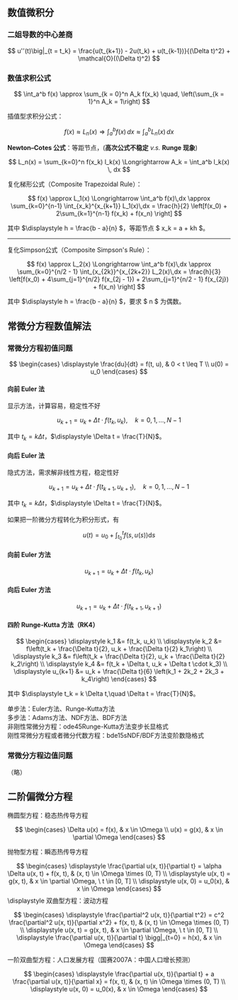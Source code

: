 ## 数值微积分

### 二姐导数的中心差商

$$
u''(t)\big|_{t = t_k} = \frac{u(t_{k+1}) - 2u(t_k) + u(t_{k-1})}{(\Delta t)^2} + \mathcal{O}((\Delta t)^2)
$$

### 数值求积公式

$$
\int_a^b f(x) \approx \sum_{k = 0}^n A_k f(x_k) \quad, \left(\sum_{k = 1}^n A_k = 1\right)
$$

插值型求积分公式：

$$
f(x) \approx L_n(x) \Longrightarrow \int_a^b f(x) \, dx \approx \int_a^b L_n(x) \, dx
$$

**Newton–Cotes 公式**：等距节点，(**高次公式不稳定** *v.s.* **Runge 现象**)

$$
L_n(x) = \sum_{k=0}^n f(x_k) l_k(x) \Longrightarrow A_k = \int_a^b l_k(x) \, dx
$$

复化梯形公式（Composite Trapezoidal Rule）：

$$
f(x) \approx L_1(x) \Longrightarrow \int_a^b f(x)\,dx \approx \sum_{k=0}^{n-1} \int_{x_k}^{x_{k+1}} L_1(x)\,dx
= \frac{h}{2} \left[f(x_0) + 2\sum_{k=1}^{n-1} f(x_k) + f(x_n) \right]
$$

其中 $\displaystyle h = \frac{b - a}{n} $，等距节点 $ x_k = a + kh $。

---

复化Simpson公式（Composite Simpson's Rule）：

$$
f(x) \approx L_2(x) \Longrightarrow \int_a^b f(x)\,dx \approx \sum_{k=0}^{n/2 - 1} \int_{x_{2k}}^{x_{2k+2}} L_2(x)\,dx
= \frac{h}{3} \left[f(x_0) + 4\sum_{j=1}^{n/2} f(x_{2j - 1}) + 2\sum_{j=1}^{n/2 - 1} f(x_{2j}) + f(x_n) \right]
$$

其中 $\displaystyle h = \frac{b - a}{n} $，要求 $ n $ 为偶数。

## 常微分方程数值解法

### 常微分方程初值问题

$$
\begin{cases}
\displaystyle \frac{du}{dt} = f(t, u), & 0 < t \leq T \\
u(0) = u_0
\end{cases}
$$

#### 向前 Euler 法

显示方法，计算容易，稳定性不好

$$
\displaystyle u_{k+1} = u_k + \Delta t \cdot f(t_k, u_k), \quad k = 0, 1, \dots, N-1
$$

其中 $\displaystyle t_k = k \Delta t$，$\displaystyle \Delta t = \frac{T}{N}$。

#### 向后 Euler 法

隐式方法，需求解非线性方程，稳定性好

$$
\displaystyle u_{k+1} = u_k + \Delta t \cdot f(t_{k+1}, u_{k+1}), \quad k = 0, 1, \dots, N-1
$$

其中 $\displaystyle t_k = k \Delta t$，$\displaystyle \Delta t = \frac{T}{N}$。


如果把一阶微分方程转化为积分形式，有

$$
u(t) = u_0 + \int_{t_0}^t f(s, u(s)) \mathrm{d} s
$$

#### 向前 Euler 方法

$$
\displaystyle u_{k+1} = u_k + \Delta t \cdot f(t_k, u_k)
$$

#### 向后 Euler 方法

$$
\displaystyle u_{k+1} = u_k + \Delta t \cdot f(t_{k+1}, u_{k+1})
$$

#### 四阶 Runge-Kutta 方法（RK4）

$$
\begin{cases}
\displaystyle k_1 &= f(t_k, u_k) \\
\displaystyle k_2 &= f\left(t_k + \frac{\Delta t}{2}, u_k + \frac{\Delta t}{2} k_1\right) \\
\displaystyle k_3 &= f\left(t_k + \frac{\Delta t}{2}, u_k + \frac{\Delta t}{2} k_2\right) \\
\displaystyle k_4 &= f(t_k + \Delta t, u_k + \Delta t \cdot k_3) \\
\displaystyle u_{k+1} &= u_k + \frac{\Delta t}{6} \left(k_1 + 2k_2 + 2k_3 + k_4\right)
\end{cases}
$$

其中 $\displaystyle t_k = k \Delta t,\quad \Delta t = \frac{T}{N}$。

单步法：Euler方法、Runge-Kutta方法  
多步法：Adams方法、NDF方法、BDF方法  
非刚性常微分方程：ode45Runge-Kutta方法变步长显格式  
刚性常微分方程或者微分代数方程：bde15sNDF/BDF方法变阶数隐格式  

### 常微分方程边值问题

（略）

## 二阶偏微分方程

椭圆型方程：稳态热传导方程

$$
\begin{cases}
\Delta u(x) = f(x), & x \in \Omega \\
u(x) = g(x), & x \in \partial \Omega
\end{cases}
$$

抛物型方程：瞬态热传导方程

$$
\begin{cases}
\displaystyle \frac{\partial u(x, t)}{\partial t} = \alpha \Delta u(x, t) + f(x, t), & (x, t) \in \Omega \times (0, T) \\
\displaystyle u(x, t) = g(x, t), & x \in \partial \Omega, \ t \in [0, T] \\
\displaystyle u(x, 0) = u_0(x), & x \in \Omega
\end{cases}
$$ 
\displaystyle 
双曲型方程：波动方程

$$
\begin{cases}
\displaystyle \frac{\partial^2 u(x, t)}{\partial t^2} = c^2 \frac{\partial^2 u(x, t)}{\partial x^2} + f(x, t), & (x, t) \in \Omega \times (0, T) \\
\displaystyle u(x, t) = g(x, t), & x \in \partial \Omega, \ t \in [0, T] \\
\displaystyle \frac{\partial u(x, t)}{\partial t} \bigg|_{t=0} = h(x), & x \in \Omega
\end{cases}
$$ 

一阶双曲型方程：人口发展方程（国赛2007A：中国人口增长预测）

$$
\begin{cases}
\displaystyle \frac{\partial u(x, t)}{\partial t} + a \frac{\partial u(x, t)}{\partial x} = f(x, t), & (x, t) \in \Omega \times (0, T) \\
\displaystyle u(x, 0) = u_0(x), & x \in \Omega
\end{cases}
$$ 

